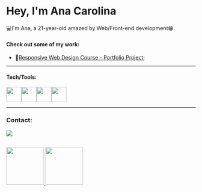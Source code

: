 # Hey, I'm Ana Carolina

💻I'm Ana, a 21-year-old amazed by Web/Front-end development😁. 

#### Check out some of my work:
- 🔗[Responsive Web Design Course - Portfolio Project](https://anacarol2001.github.io/freeCodeCamp/portifolio/);

<hr>

#### Tech/Tools:
<img width="40" src="https://cdn.jsdelivr.net/gh/devicons/devicon/icons/html5/html5-plain-wordmark.svg" /><img width="40" src="https://cdn.jsdelivr.net/gh/devicons/devicon/icons/css3/css3-plain-wordmark.svg" /><img width="40" src="https://cdn.jsdelivr.net/gh/devicons/devicon/icons/javascript/javascript-plain.svg" /><img width="40" src="https://cdn.jsdelivr.net/gh/devicons/devicon/icons/figma/figma-original.svg" />

<hr>

### Contact:
<div>
<a href="https://www.linkedin.com/in/ana-carolina-d-sanches/" target="_blank"><img loading="lazy" src="https://img.shields.io/badge/-LinkedIn-%230077B5?style=for-the-badge&logo=linkedin&logoColor=white" target="_blank"></a>   
</div>

##
<div>
<a href="https://github.com/seu-usuário-aqui">
<img loading="lazy" height="100em" src="https://github-readme-stats.vercel.app/api/top-langs/?username=AnaCarol2001&layout=compact&langs_count=7&theme=midnight-purple"/>
<img loading="lazy" height="100em" src="https://github-readme-stats.vercel.app/api?username=AnaCarol2001&show_icons=true&theme=midnight-purple&include_all_commits=true&count_private=true"/>
</div>

<!--
**AnaCarol2001/AnaCarol2001** is a ✨ _special_ ✨ repository because its `README.md` (this file) appears on your GitHub profile.

Here are some ideas to get you started:


- 👯 I’m looking to collaborate on ...
- 🤔 I’m looking for help with ...
- 💬 Ask me about ...
- 📫 How to reach me: ...
- 😄 Pronouns: ...
- ⚡ Fun fact: ...
-->
